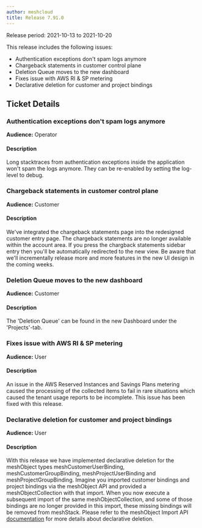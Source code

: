 ```yaml
---
author: meshcloud
title: Release 7.91.0
---
```


Release period: 2021-10-13 to 2021-10-20

This release includes the following issues:
* Authentication exceptions don't spam logs anymore
* Chargeback statements in customer control plane
* Deletion Queue moves to the new dashboard
* Fixes issue with AWS RI & SP metering
* Declarative deletion for customer and project bindings
<!--truncate-->

## Ticket Details
### Authentication exceptions don't spam logs anymore
**Audience:** Operator


#### Description
Long stacktraces from authentication exceptions inside the application won't spam
the logs anymore. They can be re-enabled by setting the log-level to debug.

### Chargeback statements in customer control plane
**Audience:** Customer


#### Description
We've integrated the chargeback statements page into the redesigned customer entry page. The chargeback statements are no longer available within the account area. If you press the chargback statements sidebar entry then you'll be automatically redirected to the new view. Be aware that we'll incrementally release more and more features in the new UI design in the coming weeks.

### Deletion Queue moves to the new dashboard
**Audience:** Customer


#### Description
The 'Deletion Queue' can be found in the new Dashboard under the 'Projects'-tab.

### Fixes issue with AWS RI & SP metering
**Audience:** User


#### Description
An issue in the AWS Reserved Instances and Savings Plans metering caused the processing of the collected items
to fail in rare situations which caused the tenant usage reports to be incomplete. This issue has been fixed
with this release.

### Declarative deletion for customer and project bindings
**Audience:** User


#### Description
With this release we have implemented declarative deletion for the meshObject types meshCustomerUserBinding,
meshCustomerGroupBinding, meshProjectUserBinding and meshProjectGroupBinding.
Imagine you imported customer bindings and project bindings via the meshObject API and provided
a meshObjectCollection with that import. When you now execute a subsequent import of the same meshObjectCollection,
and some of those bindings are no longer provided in this import, these missing
bindings will be removed from meshStack. Please refer to the meshObject Import API
<a href="https://docs.meshcloud.io/api/">documentation</a> for more details about declarative deletion.

